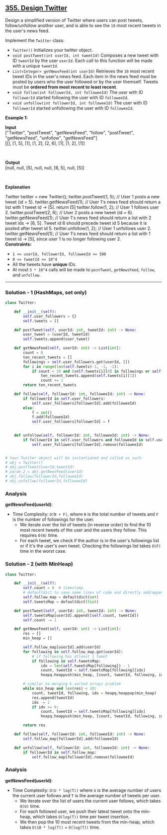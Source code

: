 
## [355. Design Twitter](https://leetcode.com/problems/design-twitter/)

Design a simplified version of Twitter where users can post tweets, follow/unfollow another user, and is able to see the  `10`  most recent tweets in the user's news feed.

Implement the  `Twitter`  class:

-   `Twitter()`  Initializes your twitter object.
-   `void postTweet(int userId, int tweetId)`  Composes a new tweet with ID  `tweetId`  by the user  `userId`. Each call to this function will be made with a unique  `tweetId`.
-   `List<Integer> getNewsFeed(int userId)`  Retrieves the  `10`  most recent tweet IDs in the user's news feed. Each item in the news feed must be posted by users who the user followed or by the user themself. Tweets must be  **ordered from most recent to least recent**.
-   `void follow(int followerId, int followeeId)`  The user with ID  `followerId`  started following the user with ID  `followeeId`.
-   `void unfollow(int followerId, int followeeId)`  The user with ID  `followerId`  started unfollowing the user with ID  `followeeId`.

**Example 1:**

**Input** </br>
["Twitter", "postTweet", "getNewsFeed", "follow", "postTweet", "getNewsFeed", "unfollow", "getNewsFeed"] </br>
[[], [1, 5], [1], [1, 2], [2, 6], [1], [1, 2], [1]]

</br> 

**Output** </br>
[null, null, [5], null, null, [6, 5], null, [5]]

</br>

**Explanation**  </br>

Twitter twitter = new Twitter();
twitter.postTweet(1, 5); // User 1 posts a new tweet (id = 5).
twitter.getNewsFeed(1);  // User 1's news feed should return a list with 1 tweet id -> [5]. return [5]
twitter.follow(1, 2);    // User 1 follows user 2.
twitter.postTweet(2, 6); // User 2 posts a new tweet (id = 6).
twitter.getNewsFeed(1);  // User 1's news feed should return a list with 2 tweet ids -> [6, 5]. Tweet id 6 should precede tweet id 5 because it is posted after tweet id 5.
twitter.unfollow(1, 2);  // User 1 unfollows user 2.
twitter.getNewsFeed(1);  // User 1's news feed should return a list with 1 tweet id -> [5], since user 1 is no longer following user 2.
</br>
**Constraints:**
</br>
-   `1 <= userId, followerId, followeeId <= 500`
-   `0 <= tweetId <= 10^4`
-   All the tweets have  **unique**  IDs.
-   At most  `3 * 10^4`  calls will be made to  `postTweet`,  `getNewsFeed`,  `follow`, and  `unfollow`.

<hr/>

### Solution - 1 (HashMaps, set only)
```py
class Twitter:

    def __init__(self):
        self.user_followers = {}
        self.tweets = []

    def postTweet(self, userId: int, tweetId: int) -> None:
        user_tweet = (userId, tweetId)
        self.tweets.append(user_tweet)

    def getNewsFeed(self, userId: int) -> List[int]:
        count = 0
        ten_recent_tweets = []
        followings = self.user_followers.get(userId, [])
        for i in range(len(self.tweets)-1, -1, -1):
            if count < 10 and (self.tweets[i][0] in followings or self.tweets[i][0] == userId):
                ten_recent_tweets.append(self.tweets[i][1])
                count += 1
        return ten_recent_tweets

    def follow(self, followerId: int, followeeId: int) -> None:
        if followerId in self.user_followers:
            self.user_followers[followerId].add(followeeId)
        else:
            f = set()
            f.add(followeeId)
            self.user_followers[followerId] = f
        

    def unfollow(self, followerId: int, followeeId: int) -> None:
        if followerId in self.user_followers and followeeId in self.user_followers[followerId]:
            self.user_followers[followerId].remove(followeeId)


# Your Twitter object will be instantiated and called as such:
# obj = Twitter()
# obj.postTweet(userId,tweetId)
# param_2 = obj.getNewsFeed(userId)
# obj.follow(followerId,followeeId)
# obj.unfollow(followerId,followeeId)
```

### Analysis
**getNewsFeed(userId)**:

-   Time Complexity: `O(N + F)`, where `N` is the total number of tweets and `F` is the number of followings for the user.
    -   We iterate over the list of tweets (in reverse order) to find the 10 most recent tweets of the user and the users they follow. This requires `O(N)` time.
    -   For each tweet, we check if the author is in the user's followings list or if it's the user's own tweet. Checking the followings list takes `O(F)` time in the worst case.


### Solution - 2 (with MinHeap)

```py
class Twitter:

    def __init__(self):
        self.count = 0  # timestamp
        # defaultdict to save some lines of code and directly add/append without checking empty condition
        self.follow_map = defaultdict(set)
        self.tweetsMap = defaultdict(list)

    def postTweet(self, userId: int, tweetId: int) -> None:
        self.tweetsMap[userId].append([self.count, tweetId])
        self.count -= 1

    def getNewsFeed(self, userId: int) -> List[int]:
        res = []        
        min_heap = []

        self.follow_map[userId].add(userId)
        for following in self.follow_map.get(userId):
            # if following has atleast 1 tweet
            if following in self.tweetsMap:
                idx = len(self.tweetsMap[following]) - 1
                count, tweetId = self.tweetsMap[following][idx]
                heapq.heappush(min_heap, [count, tweetId, following, idx])

        # similar to merging k-sorted arrays problem
        while min_heap and len(res) < 10:
            count, tweetId, following, idx = heapq.heappop(min_heap)
            res.append(tweetId)
            idx -= 1
            if idx >= 0:
                count, tweetId = self.tweetsMap[following][idx]
                heapq.heappush(min_heap, [count, tweetId, following, idx])

        return res

    def follow(self, followerId: int, followeeId: int) -> None:
        self.follow_map[followerId].add(followeeId)

    def unfollow(self, followerId: int, followeeId: int) -> None:
        if followerId in self.follow_map:
            self.follow_map[followerId].remove(followeeId)

```

### Analysis

**getNewsFeed(userId)**:

-   Time Complexity: `O(U * log(T))` where `U` is the average number of users the current user follows and `T` is the average number of tweets per user.
    -   We iterate over the list of users the current user follows, which takes `O(U)` time.
    -   For each followed user, we push their latest tweet onto the min-heap, which takes `O(log(T))` time per tweet insertion.
    -   We then pop the 10 most recent tweets from the min-heap, which takes `O(10 * log(T))` = `O(log(T))` time.
